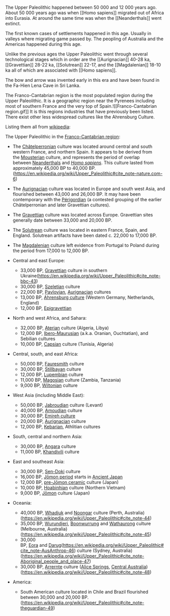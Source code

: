 The Upper Paleolithic happened between 50 000 and 12 000 years ago. About 50 000 years ago was when [[Homo sapiens]] migrated out of Africa into Eurasia. At around the same time was when the [[Neanderthals]] went extinct.

The first known cases of settlements happened in this age. Usually in valleys where migrating game passed by. The peopling of Australia and the Americas happened during this age.

Unlike the previous ages the Upper Paleolithic went through several technological stages which in order are the [[Aurignacian]] 40-28 ka, [[Gravettian]] 28-22 ka, [[Solutrean]] 22-17, and the [[Magdalenian]] 18-10 ka all of which are associated with [[Homo sapiens]].

The bow and arrow was invented early in this era and have been found in the Fa-Hien Lena Cave in Sri Lanka.

The Franco-Cantabrian region is the most populated region during the Upper Paleolithic. It is a geographic region near the Pyrenees including most of southern France and the very top of Spain.![[Franco-Cantabrian region.gif]]
It is this regions industries that have previously been listed. There exist other less widespread cultures like the Ahrensburg Culture.

Listing them all from [wikipedia](https://en.wikipedia.org/wiki/Upper_Paleolithic#Cultures):

The Upper Paleolithic in the [Franco-Cantabrian region](https://en.wikipedia.org/wiki/Franco-Cantabrian_region "Franco-Cantabrian region"):

- The [Châtelperronian](https://en.wikipedia.org/wiki/Ch%C3%A2telperronian "Châtelperronian") culture was located around central and south western France, and northern Spain. It appears to be derived from the [Mousterian](https://en.wikipedia.org/wiki/Mousterian "Mousterian") culture, and represents the period of overlap between [Neanderthals](https://en.wikipedia.org/wiki/Neanderthal "Neanderthal") and _[Homo sapiens](https://en.wikipedia.org/wiki/Human "Human")_. This culture lasted from approximately 45,000 BP to 40,000 BP.(https://en.wikipedia.org/wiki/Upper_Paleolithic#cite_note-nature.com-6)
- The [Aurignacian](https://en.wikipedia.org/wiki/Aurignacian "Aurignacian") culture was located in Europe and south west Asia, and flourished between 43,000 and 26,000 BP. It may have been contemporary with the [Périgordian](https://en.wikipedia.org/wiki/P%C3%A9rigordian "Périgordian") (a contested grouping of the earlier Châtelperronian and later Gravettian cultures).
- The [Gravettian](https://en.wikipedia.org/wiki/Gravettian "Gravettian") culture was located across Europe. Gravettian sites generally date between 33,000 and 20,000 BP.
- The [Solutrean](https://en.wikipedia.org/wiki/Solutrean "Solutrean") culture was located in eastern France, Spain, and England. Solutrean artifacts have been dated c. 22,000 to 17,000 BP.
- The [Magdalenian](https://en.wikipedia.org/wiki/Magdalenian "Magdalenian") culture left evidence from Portugal to Poland during the period from 17,000 to 12,000 BP.

- Central and east Europe:
    - 33,000 BP, [Gravettian](https://en.wikipedia.org/wiki/Gravettian "Gravettian") culture in southern Ukraine(https://en.wikipedia.org/wiki/Upper_Paleolithic#cite_note-bbc-43)
    - 30,000 BP, [Szeletian](https://en.wikipedia.org/wiki/Szeletian "Szeletian") culture
    - 22,000 BP, [Pavlovian](https://en.wikipedia.org/wiki/Pavlovian_culture "Pavlovian culture"), [Aurignacian](https://en.wikipedia.org/wiki/Aurignacian "Aurignacian") cultures
    - 13,000 BP, [Ahrensburg culture](https://en.wikipedia.org/wiki/Ahrensburg_culture "Ahrensburg culture") (Western Germany, Netherlands, England)
    - 12,000 BP, [Epigravettian](https://en.wikipedia.org/wiki/Epigravettian "Epigravettian")
- North and west Africa, and Sahara:
    - 32,000 BP, [Aterian](https://en.wikipedia.org/wiki/Aterian "Aterian") culture (Algeria, Libya)
    - 12,000 BP, [Ibero-Maurusian](https://en.wikipedia.org/wiki/Ibero-Maurusian "Ibero-Maurusian") (a.k.a. Oranian, Ouchtatian), and Sebilian cultures
    - 10,000 BP, [Capsian](https://en.wikipedia.org/wiki/Capsian "Capsian") culture (Tunisia, Algeria)
- Central, south, and east Africa:
    - 50,000 BP, [Fauresmith](https://en.wikipedia.org/wiki/Fauresmith_(industry) "Fauresmith (industry)") culture
    - 30,000 BP, [Stillbayan](https://en.wikipedia.org/w/index.php?title=Stillbayan&action=edit&redlink=1 "Stillbayan (page does not exist)") culture
    - 12,000 BP, [Lupembian](https://en.wikipedia.org/w/index.php?title=Lupembian&action=edit&redlink=1 "Lupembian (page does not exist)") culture
    - 11,000 BP, [Magosian](https://en.wikipedia.org/wiki/Magosian "Magosian") culture (Zambia, Tanzania)
    - 9,000 BP, [Wiltonian](https://en.wikipedia.org/w/index.php?title=Wiltonian&action=edit&redlink=1 "Wiltonian (page does not exist)") culture
- West Asia (including Middle East):
    - 50,000 BP, [Jabroudian](https://en.wikipedia.org/wiki/Jabroudian "Jabroudian") culture (Levant)
    - 40,000 BP, [Amoudian](https://en.wikipedia.org/w/index.php?title=Amoudian&action=edit&redlink=1 "Amoudian (page does not exist)") culture
    - 30,000 BP, [Emireh culture](https://en.wikipedia.org/wiki/Emireh_culture "Emireh culture")
    - 20,000 BP, [Aurignacian](https://en.wikipedia.org/wiki/Aurignacian "Aurignacian") culture
    - 12,000 BP, [Kebarian](https://en.wikipedia.org/wiki/Kebarian "Kebarian"), Athlitian cultures
- South, central and northern Asia:
    - 30,000 BP, [Angara](https://en.wikipedia.org/wiki/Angara "Angara") culture
    - 11,000 BP, [Khandivili](https://en.wikipedia.org/w/index.php?title=Khandivili&action=edit&redlink=1 "Khandivili (page does not exist)") culture
- East and southeast Asia:
    - 30,000 BP, [Sen-Doki](https://en.wikipedia.org/w/index.php?title=Sen-Doki&action=edit&redlink=1 "Sen-Doki (page does not exist)") culture
    - 16,000 BP, [Jōmon period](https://en.wikipedia.org/wiki/J%C5%8Dmon_period "Jōmon period") starts in [Ancient Japan](https://en.wikipedia.org/wiki/Ancient_Japan "Ancient Japan")
    - 12,000 BP, [pre-Jōmon ceramic](https://en.wikipedia.org/wiki/Japanese_Paleolithic "Japanese Paleolithic") culture (Japan)
    - 10,000 BP, [Hoabinhian](https://en.wikipedia.org/wiki/Hoabinhian "Hoabinhian") culture (Northern Vietnam)
    - 9,000 BP, [Jōmon](https://en.wikipedia.org/wiki/J%C5%8Dmon "Jōmon") culture (Japan)

- Oceania:
    - 40,000 BP, [Whadjuk](https://en.wikipedia.org/wiki/Whadjuk "Whadjuk") and [Noongar](https://en.wikipedia.org/wiki/Noongar "Noongar") culture (Perth, Australia)(https://en.wikipedia.org/wiki/Upper_Paleolithic#cite_note-44)
    - 35,000 BP, [Wurundjeri](https://en.wikipedia.org/wiki/Wurundjeri "Wurundjeri"), [Boonwurrung](https://en.wikipedia.org/wiki/Bunurong "Bunurong") and [Wathaurong](https://en.wikipedia.org/wiki/Wathaurong "Wathaurong") culture (Melbourne, Australia)(https://en.wikipedia.org/wiki/Upper_Paleolithic#cite_note-45)
    - 30,000 BP, [Eora](https://en.wikipedia.org/wiki/Eora_people "Eora people") and [Darug](https://en.wikipedia.org/wiki/Darug "Darug")(https://en.wikipedia.org/wiki/Upper_Paleolithic#cite_note-AusAnthrop-46) culture (Sydney, Australia)(https://en.wikipedia.org/wiki/Upper_Paleolithic#cite_note-Aboriginal_people_and_place-47)
    - 30,000 BP, [Arrernte](https://en.wikipedia.org/wiki/Aranda_people "Aranda people") culture ([Alice Springs](https://en.wikipedia.org/wiki/Alice_Springs "Alice Springs"), [Central Australia](https://en.wikipedia.org/wiki/Central_Australia "Central Australia"))(https://en.wikipedia.org/wiki/Upper_Paleolithic#cite_note-48)
- America:
    - South American culture located in Chile and Brazil flourished between 30,000 and 20,000 BP.(https://en.wikipedia.org/wiki/Upper_Paleolithic#cite_note-theguardian-49)